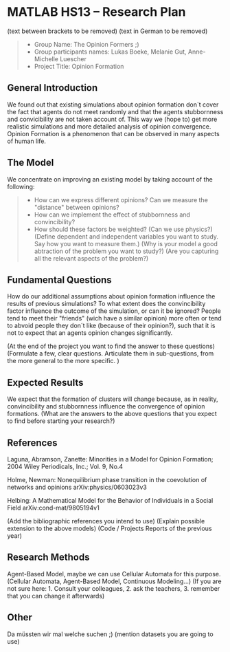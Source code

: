 ﻿# MATLAB HS13 – Research Plan
(text between brackets to be removed)
(text in German to be removed)

> * Group Name: The Opinion Formers ;)
> * Group participants names: Lukas Boeke, Melanie Gut, Anne-Michelle Luescher
> * Project Title: Opinion Formation

## General Introduction


We found out that existing simulations about opinion formation don´t cover the fact that agents do not meet randomly and that the agents stubbornness and convicibility are not taken account of.
This way we (hope to) get more realistic simulations and more detailed analysis of opinion convergence.
Opinion Formation is a phenomenon that can be observed in many aspects of human life.

## The Model

We concentrate on improving an existing model by taking account of the following:
> * How can we express different opinions? Can we measure the "distance" between opinions?
> * How can we implement the effect of stubbornness and convincibility?
> * How should these factors be weighted? (Can we use physics?)
(Define dependent and independent variables you want to study. Say how you want to measure them.)
(Why is your model a good abtraction of the problem you want to study?)
(Are you capturing all the relevant aspects of the problem?)


## Fundamental Questions

How do our additional assumptions about opinion formation influence the results of previous simulations?
To what extent does the convincibility factor influence the outcome of the simulation, or can it be ignored?
People tend to meet their "friends" (wich have a similar opinion) more often or tend to abvoid people they don´t like (because of their opinion?), such that it is not to expect that an agents opinion changes significantly.

(At the end of the project you want to find the answer to these questions)
(Formulate a few, clear questions. Articulate them in sub-questions, from the more general to the more specific. )


## Expected Results

We expect that the formation of clusters will change because, as in reality, convincibility and stubbornness influence the convergence of opinion formations.
(What are the answers to the above questions that you expect to find before starting your research?)


## References 

Laguna, Abramson, Zanette: Minorities in a Model for Opinion Formation; 
2004 Wiley Periodicals, Inc.; Vol. 9, No.4

Holme, Newman: Nonequilibrium phase transition in the coevolution of networks and opinions
arXiv:physics/0603023v3

Helbing: A Mathematical Model for the Behavior of Individuals in a Social Field
arXiv:cond-mat/9805194v1

(Add the bibliographic references you intend to use)
(Explain possible extension to the above models)
(Code / Projects Reports of the previous year)


## Research Methods

Agent-Based Model, maybe we can use Cellular Automata for this purpose.
(Cellular Automata, Agent-Based Model, Continuous Modeling...) (If you are not sure here: 1. Consult your colleagues, 2. ask the teachers, 3. remember that you can change it afterwards)


## Other

Da müssten wir mal welche suchen ;)
(mention datasets you are going to use)
